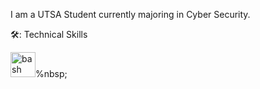 I am a UTSA Student currently majoring in Cyber Security.

🛠️: Technical Skills
</div>
  <img src="https://github.com/devicons/devicons/blob/master/icons/bash/bash-plain.svg" title="Bash" alt="bash" width="40" height="40"/>%nbsp;
<p> </p>
<div id="badges">
  <a href="www.linkedin.com/in/john-yanez27">
</div>
